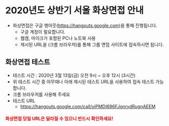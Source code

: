 # 2020년도 상반기 서울 화상면접 안내
- 화상면접은 구글 행아웃(https://hangouts.google.com)을 통해 진행됩니다.
  - 구글 계정이 필요합니다.
  - 웹캠, 마이크가 포함된 PC나 노트북 사용
  - 제시된 URL을 (크롬 브라우저)를 통해 그룹 면접 사이트에 접속하시면 됩니다.
  
## 화상면접 테스트
- 테스트 시간 : 2020년 3월 13일(금) 오전 9시 ~ 오후 12시 (3시간)
- 위 테스트 시간 중 아무때나 아래 제시된 테스트 URL을 사용하여 접속 테스트 가능합니다.
- 크롬 브라우저를 사용해 주세요
- 테스트 URL
  - https://hangouts.google.com/call/yjPMDI696FJqnrydRugnAEEM
  
#### <font color="red">화상면접 당일 URL은 달라질 수 있으니 반드시 확인하세요!</font>

  
  
